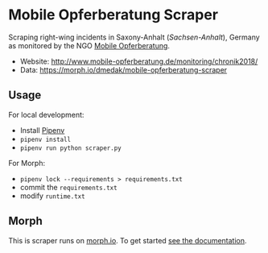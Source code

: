 # Mobile Opferberatung Scraper

Scraping right-wing incidents in Saxony-Anhalt (_Sachsen-Anhalt_), Germany as monitored by the NGO [Mobile Opferberatung](https://www.mobile-opferberatung.de/).

-   Website: <http://www.mobile-opferberatung.de/monitoring/chronik2018/>
-   Data: <https://morph.io/dmedak/mobile-opferberatung-scraper>

## Usage

For local development:

-   Install [Pipenv](https://github.com/pypa/pipenv)
-   `pipenv install`
-   `pipenv run python scraper.py`

For Morph:

-   `pipenv lock --requirements > requirements.txt`
-   commit the `requirements.txt`
-   modify `runtime.txt`

## Morph

This is scraper runs on [morph.io](https://morph.io). To get started [see the documentation](https://morph.io/documentation).
